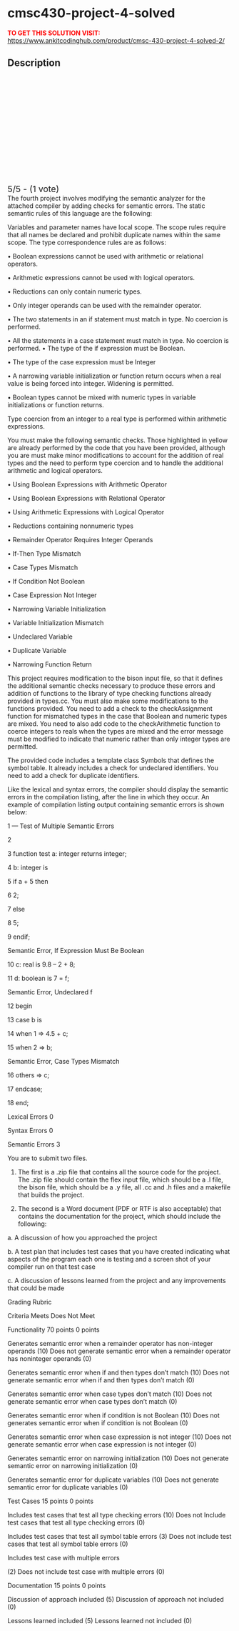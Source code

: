 # cmsc430-project-4-solved



**<span style='color:red'>TO GET THIS SOLUTION VISIT:</span>** https://www.ankitcodinghub.com/product/cmsc-430-project-4-solved-2/

<h2>Description</h2>



<div class="kk-star-ratings kksr-auto kksr-align-center kksr-valign-top" data-payload="{&quot;align&quot;:&quot;center&quot;,&quot;id&quot;:&quot;128492&quot;,&quot;slug&quot;:&quot;default&quot;,&quot;valign&quot;:&quot;top&quot;,&quot;ignore&quot;:&quot;&quot;,&quot;reference&quot;:&quot;auto&quot;,&quot;class&quot;:&quot;&quot;,&quot;count&quot;:&quot;1&quot;,&quot;legendonly&quot;:&quot;&quot;,&quot;readonly&quot;:&quot;&quot;,&quot;score&quot;:&quot;5&quot;,&quot;starsonly&quot;:&quot;&quot;,&quot;best&quot;:&quot;5&quot;,&quot;gap&quot;:&quot;4&quot;,&quot;greet&quot;:&quot;Rate this product&quot;,&quot;legend&quot;:&quot;5\/5 - (1 vote)&quot;,&quot;size&quot;:&quot;24&quot;,&quot;title&quot;:&quot;CMSC430 Project 4 Solved&quot;,&quot;width&quot;:&quot;138&quot;,&quot;_legend&quot;:&quot;{score}\/{best} - ({count} {votes})&quot;,&quot;font_factor&quot;:&quot;1.25&quot;}">
            
<div class="kksr-stars">
    
<div class="kksr-stars-inactive">
            <div class="kksr-star" data-star="1" style="padding-right: 4px">
            

<div class="kksr-icon" style="width: 24px; height: 24px;"></div>
        </div>
            <div class="kksr-star" data-star="2" style="padding-right: 4px">
            

<div class="kksr-icon" style="width: 24px; height: 24px;"></div>
        </div>
            <div class="kksr-star" data-star="3" style="padding-right: 4px">
            

<div class="kksr-icon" style="width: 24px; height: 24px;"></div>
        </div>
            <div class="kksr-star" data-star="4" style="padding-right: 4px">
            

<div class="kksr-icon" style="width: 24px; height: 24px;"></div>
        </div>
            <div class="kksr-star" data-star="5" style="padding-right: 4px">
            

<div class="kksr-icon" style="width: 24px; height: 24px;"></div>
        </div>
    </div>
    
<div class="kksr-stars-active" style="width: 138px;">
            <div class="kksr-star" style="padding-right: 4px">
            

<div class="kksr-icon" style="width: 24px; height: 24px;"></div>
        </div>
            <div class="kksr-star" style="padding-right: 4px">
            

<div class="kksr-icon" style="width: 24px; height: 24px;"></div>
        </div>
            <div class="kksr-star" style="padding-right: 4px">
            

<div class="kksr-icon" style="width: 24px; height: 24px;"></div>
        </div>
            <div class="kksr-star" style="padding-right: 4px">
            

<div class="kksr-icon" style="width: 24px; height: 24px;"></div>
        </div>
            <div class="kksr-star" style="padding-right: 4px">
            

<div class="kksr-icon" style="width: 24px; height: 24px;"></div>
        </div>
    </div>
</div>
                

<div class="kksr-legend" style="font-size: 19.2px;">
            5/5 - (1 vote)    </div>
    </div>
The fourth project involves modifying the semantic analyzer for the attached compiler by adding checks for semantic errors. The static semantic rules of this language are the following:

Variables and parameter names have local scope. The scope rules require that all names be declared and prohibit duplicate names within the same scope. The type correspondence rules are as follows:

• Boolean expressions cannot be used with arithmetic or relational operators.

• Arithmetic expressions cannot be used with logical operators.

• Reductions can only contain numeric types.

• Only integer operands can be used with the remainder operator.

• The two statements in an if statement must match in type. No coercion is performed.

• All the statements in a case statement must match in type. No coercion is performed. • The type of the if expression must be Boolean.

• The type of the case expression must be Integer

• A narrowing variable initialization or function return occurs when a real value is being forced into integer. Widening is permitted.

• Boolean types cannot be mixed with numeric types in variable initializations or function returns.

Type coercion from an integer to a real type is performed within arithmetic expressions.

You must make the following semantic checks. Those highlighted in yellow are already performed by the code that you have been provided, although you are must make minor modifications to account for the addition of real types and the need to perform type coercion and to handle the additional arithmetic and logical operators.

• Using Boolean Expressions with Arithmetic Operator

• Using Boolean Expressions with Relational Operator

• Using Arithmetic Expressions with Logical Operator

• Reductions containing nonnumeric types

• Remainder Operator Requires Integer Operands

• If-Then Type Mismatch

• Case Types Mismatch

• If Condition Not Boolean

• Case Expression Not Integer

• Narrowing Variable Initialization

• Variable Initialization Mismatch

• Undeclared Variable

• Duplicate Variable

• Narrowing Function Return

This project requires modification to the bison input file, so that it defines the additional semantic checks necessary to produce these errors and addition of functions to the library of type checking functions already provided in types.cc. You must also make some modifications to the functions provided. You need to add a check to the checkAssignment function for mismatched types in the case that Boolean and numeric types are mixed. You need to also add code to the checkArithmetic function to coerce integers to reals when the types are mixed and the error message must be modified to indicate that numeric rather than only integer types are permitted.

The provided code includes a template class Symbols that defines the symbol table. It already includes a check for undeclared identifiers. You need to add a check for duplicate identifiers.

Like the lexical and syntax errors, the compiler should display the semantic errors in the compilation listing, after the line in which they occur. An example of compilation listing output containing semantic errors is shown below:

1 — Test of Multiple Semantic Errors

2

3 function test a: integer returns integer;

4 b: integer is

5 if a + 5 then

6 2;

7 else

8 5;

9 endif;

Semantic Error, If Expression Must Be Boolean

10 c: real is 9.8 – 2 + 8;

11 d: boolean is 7 = f;

Semantic Error, Undeclared f

12 begin

13 case b is

14 when 1 =&gt; 4.5 + c;

15 when 2 =&gt; b;

Semantic Error, Case Types Mismatch

16 others =&gt; c;

17 endcase;

18 end;

Lexical Errors 0

Syntax Errors 0

Semantic Errors 3

You are to submit two files.

1. The first is a .zip file that contains all the source code for the project. The .zip file should contain the flex input file, which should be a .l file, the bison file, which should be a .y file, all .cc and .h files and a makefile that builds the project.

2. The second is a Word document (PDF or RTF is also acceptable) that contains the documentation for the project, which should include the following:

a. A discussion of how you approached the project

b. A test plan that includes test cases that you have created indicating what aspects of the program each one is testing and a screen shot of your compiler run on that test case

c. A discussion of lessons learned from the project and any improvements that could be made

Grading Rubric

Criteria Meets Does Not Meet

Functionality 70 points 0 points

Generates semantic error when a remainder operator has non-integer operands (10) Does not generate semantic error when a remainder operator has noninteger operands (0)

Generates semantic error when if and then types don’t match (10) Does not generate semantic error when if and then types don’t match (0)

Generates semantic error when case types don’t match (10) Does not generate semantic error when case types don’t match (0)

Generates semantic error when if condition is not Boolean (10) Does not generates semantic error when if condition is not Boolean (0)

Generates semantic error when case expression is not integer (10) Does not generate semantic error when case expression is not integer (0)

Generates semantic error on narrowing initialization (10) Does not generate semantic error on narrowing initialization (0)

Generates semantic error for duplicate variables (10) Does not generate semantic error for duplicate variables (0)

Test Cases 15 points 0 points

Includes test cases that test all type checking errors (10) Does not Include test cases that test all type checking errors (0)

Includes test cases that test all symbol table errors (3) Does not include test cases that test all symbol table errors (0)

Includes test case with multiple errors

(2) Does not include test case with multiple errors (0)

Documentation 15 points 0 points

Discussion of approach included (5) Discussion of approach not included (0)

Lessons learned included (5) Lessons learned not included (0)
